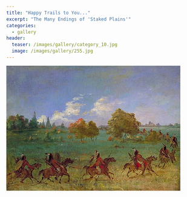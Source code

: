 ```yaml
---
title: "Happy Trails to You..."
excerpt: "The Many Endings of 'Staked Plains'"
categories:
  - gallery
header:
  teaser: /images/gallery/category_10.jpg
  image: /images/gallery/255.jpg
---
```

![255](/images/gallery/255.jpg)
